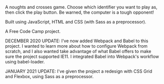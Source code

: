 A noughts and crosses game. Choose which identifier you want to play as, then click the play button. Be warned, the computer is a tough opponent!

Built using JavaScript, HTML and CSS (with Sass as a preprocessor).

A Free Code Camp project.

DECEMBER 2020 UPDATE: I've now added Webpack and Babel to this project. I wanted to learn more about how to configure Webpack from scratch, and I also wanted take advantage of what Babel offers to make sure the project supported IE11. I integrated Babel into Webpack's workflow using babel-loader.

JANUARY 2021 UPDATE: I've given the project a redesign with CSS Grid and Flexbox, using Sass as a preprocessor.

